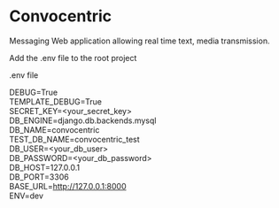 # Convocentric

Messaging Web application allowing real time text, media transmission.

Add the .env file to the root project

.env file

DEBUG=True<br/>
TEMPLATE_DEBUG=True<br/>
SECRET_KEY=<your_secret_key><br/>
DB_ENGINE=django.db.backends.mysql<br/>
DB_NAME=convocentric<br/>
TEST_DB_NAME=convocentric_test<br/>
DB_USER=<your_db_user><br/>
DB_PASSWORD=<your_db_password><br/>
DB_HOST=127.0.0.1<br/>
DB_PORT=3306<br/>
BASE_URL=http://127.0.0.1:8000<br/>
ENV=dev<br/>
